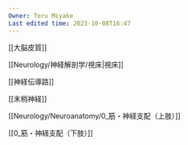 ```yaml
---
Owner: Toru Miyake
Last edited time: 2023-10-08T16:47
---
```

  

[[大脳皮質]]

[[Neurology/神経解剖学/視床|視床]]

[[神経伝導路]]

  

[[末梢神経]]

[[Neurology/Neuroanatomy/0_筋・神経支配（上肢）]]

[[0_筋・神経支配（下肢）]]
